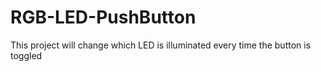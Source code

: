 # RGB-LED-PushButton
This project will change which LED is illuminated every time the button is toggled
